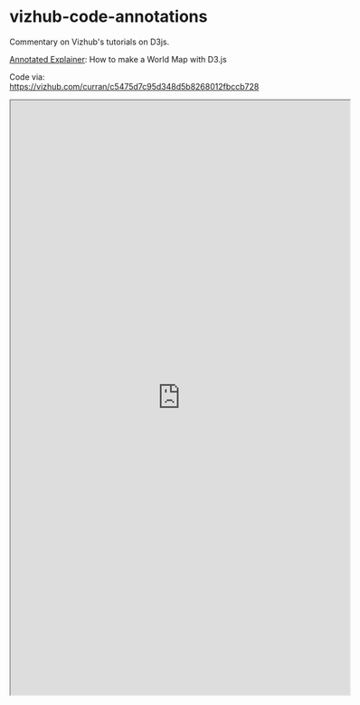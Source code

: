 # vizhub-code-annotations
Commentary on Vizhub's tutorials on D3js.

[Annotated Explainer](https://hyp.is/go?url=https%3A%2F%2Fgithub.com%2Fsriramvsharma%2Fvizhub-code-annotations%2Fblob%2Fmaster%2FLet%27s%2520make%2520a%2520map%2520with%2520D3.js!%2Findex.js&group=__world__): How to make a World Map with D3.js


Code via: https://vizhub.com/curran/c5475d7c95d348d5b8268012fbccb728

<iframe src="https://vizhub.com/curran/3a00f5c877ac4e30b7269c17f29d2e4d?mode=snippet&amp;file=index.html#" title="Smiley Face Part II" height="1050" width="600"></iframe>
